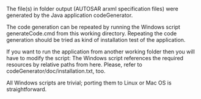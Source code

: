 The file(s) in folder output (AUTOSAR arxml specification files) were
generated by the Java application codeGenerator.

The code generation can be repeated by running the Windows script
generateCode.cmd from this working directory. Repeating the code
generation should be tried as kind of installation test of the
application.

If you want to run the application from another working folder then you
will have to modify the script: The Windows script references the required
resources by relative paths from here. Please, refer to
codeGenerator/doc/installation.txt, too.

All Windows scripts are trivial; porting them to Linux or Mac OS is
straightforward.
